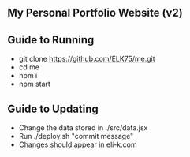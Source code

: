 ## My Personal Portfolio Website (v2)

## Guide to Running
* git clone https://github.com/ELK75/me.git
* cd me
* npm i
* npm start

## Guide to Updating
* Change the data stored in ./src/data.jsx
* Run ./deploy.sh "commit message"
* Changes should appear in eli-k.com
